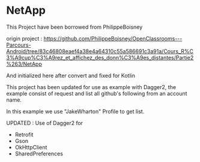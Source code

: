 # NetApp

This Project have been borrowed from PhilippeBoisney

origin project : https://github.com/PhilippeBoisney/OpenClassrooms---Parcours-Android/tree/83c46808eaef4a38e4a64310c55a586691c3a91a/Cours_R%C3%A9cup%C3%A9rez_et_affichez_des_donn%C3%A9es_distantes/Partie2%263/NetApp

And initialized here after convert and fixed for Kotlin

This project has been updated for use as example with Dagger2,
the example consist of request and list all github's following from an account name.

In this example we use "JakeWharton" Profile to get list.


UPDATED :
Use of Dagger2 for
 - Retrofit
 - Gson
 - OkHttpClient
 - SharedPreferences
